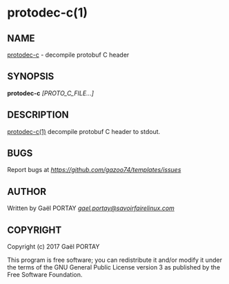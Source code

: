 # protodec-c(1)

## NAME

[protodec-c](protodec-c.1.adoc) - decompile protobuf C header

## SYNOPSIS

**protodec-c** *[PROTO_C_FILE...]*

## DESCRIPTION

[protodec-c(1)](protodec-c.1.adoc) decompile protobuf C header to stdout.

## BUGS

Report bugs at *https://github.com/gazoo74/templates/issues*

## AUTHOR

Written by Gaël PORTAY *gael.portay@savoirfairelinux.com*

## COPYRIGHT

Copyright (c) 2017 Gaël PORTAY

This program is free software; you can redistribute it and/or modify it under
the terms of the GNU General Public License version 3 as published by the
Free Software Foundation.
